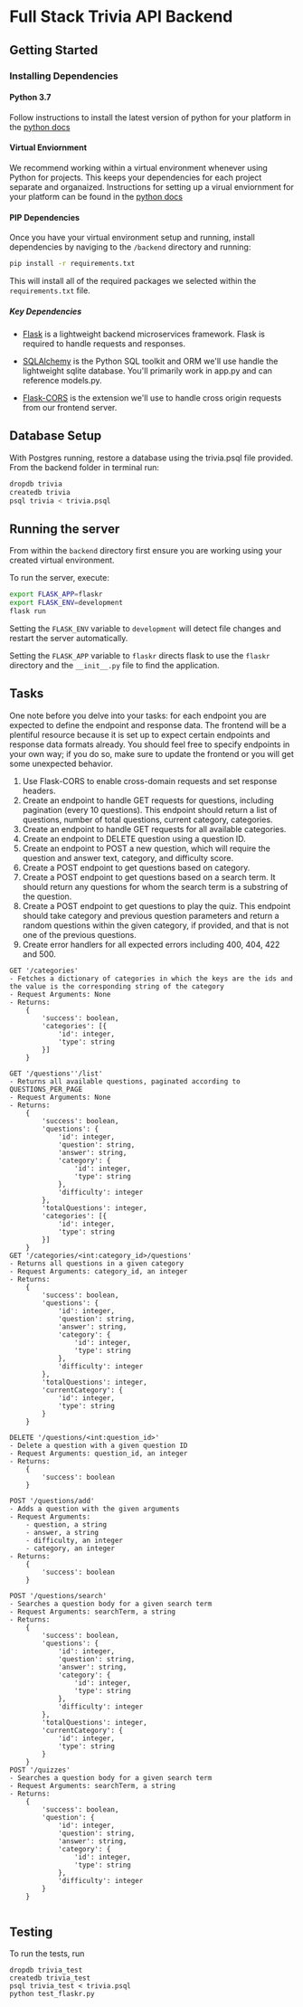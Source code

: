 # Full Stack Trivia API Backend

## Getting Started

### Installing Dependencies

#### Python 3.7

Follow instructions to install the latest version of python for your platform in the [python docs](https://docs.python.org/3/using/unix.html#getting-and-installing-the-latest-version-of-python)

#### Virtual Enviornment

We recommend working within a virtual environment whenever using Python for projects. This keeps your dependencies for each project separate and organaized. Instructions for setting up a virual enviornment for your platform can be found in the [python docs](https://packaging.python.org/guides/installing-using-pip-and-virtual-environments/)

#### PIP Dependencies

Once you have your virtual environment setup and running, install dependencies by naviging to the `/backend` directory and running:

```bash
pip install -r requirements.txt
```

This will install all of the required packages we selected within the `requirements.txt` file.

##### Key Dependencies

- [Flask](http://flask.pocoo.org/)  is a lightweight backend microservices framework. Flask is required to handle requests and responses.

- [SQLAlchemy](https://www.sqlalchemy.org/) is the Python SQL toolkit and ORM we'll use handle the lightweight sqlite database. You'll primarily work in app.py and can reference models.py. 

- [Flask-CORS](https://flask-cors.readthedocs.io/en/latest/#) is the extension we'll use to handle cross origin requests from our frontend server. 

## Database Setup
With Postgres running, restore a database using the trivia.psql file provided. From the backend folder in terminal run:
```bash
dropdb trivia
createdb trivia
psql trivia < trivia.psql
```

## Running the server

From within the `backend` directory first ensure you are working using your created virtual environment.

To run the server, execute:

```bash
export FLASK_APP=flaskr
export FLASK_ENV=development
flask run
```

Setting the `FLASK_ENV` variable to `development` will detect file changes and restart the server automatically.

Setting the `FLASK_APP` variable to `flaskr` directs flask to use the `flaskr` directory and the `__init__.py` file to find the application. 

## Tasks

One note before you delve into your tasks: for each endpoint you are expected to define the endpoint and response data. The frontend will be a plentiful resource because it is set up to expect certain endpoints and response data formats already. You should feel free to specify endpoints in your own way; if you do so, make sure to update the frontend or you will get some unexpected behavior. 

1. Use Flask-CORS to enable cross-domain requests and set response headers. 
2. Create an endpoint to handle GET requests for questions, including pagination (every 10 questions). This endpoint should return a list of questions, number of total questions, current category, categories. 
3. Create an endpoint to handle GET requests for all available categories. 
4. Create an endpoint to DELETE question using a question ID. 
5. Create an endpoint to POST a new question, which will require the question and answer text, category, and difficulty score. 
6. Create a POST endpoint to get questions based on category. 
7. Create a POST endpoint to get questions based on a search term. It should return any questions for whom the search term is a substring of the question. 
8. Create a POST endpoint to get questions to play the quiz. This endpoint should take category and previous question parameters and return a random questions within the given category, if provided, and that is not one of the previous questions. 
9. Create error handlers for all expected errors including 400, 404, 422 and 500. 

```
GET '/categories'
- Fetches a dictionary of categories in which the keys are the ids and the value is the corresponding string of the category
- Request Arguments: None
- Returns: 
    {
        'success': boolean,
        'categories': [{
            'id': integer,
            'type': string
        }]
    }

GET '/questions''/list'
- Returns all available questions, paginated according to QUESTIONS_PER_PAGE
- Request Arguments: None
- Returns: 
    {
        'success': boolean,
        'questions': {
            'id': integer,
            'question': string,
            'answer': string,
            'category': {
                'id': integer,
                'type': string
            },
            'difficulty': integer
        },
        'totalQuestions': integer,
        'categories': [{
            'id': integer,
            'type': string
        }]
    }
GET '/categories/<int:category_id>/questions'
- Returns all questions in a given category
- Request Arguments: category_id, an integer
- Returns:
    {
        'success': boolean,
        'questions': {
            'id': integer,
            'question': string,
            'answer': string,
            'category': {
                'id': integer,
                'type': string
            },
            'difficulty': integer
        },
        'totalQuestions': integer,
        'currentCategory': {
            'id': integer,
            'type': string
        }
    }

DELETE '/questions/<int:question_id>'
- Delete a question with a given question ID
- Request Arguments: question_id, an integer
- Returns:     
    {
        'success': boolean
    }

POST '/questions/add'
- Adds a question with the given arguments
- Request Arguments: 
    - question, a string
    - answer, a string
    - difficulty, an integer
    - category, an integer
- Returns:     
    {
        'success': boolean
    }

POST '/questions/search'
- Searches a question body for a given search term
- Request Arguments: searchTerm, a string
- Returns:
    {
        'success': boolean,
        'questions': {
            'id': integer,
            'question': string,
            'answer': string,
            'category': {
                'id': integer,
                'type': string
            },
            'difficulty': integer
        },
        'totalQuestions': integer,
        'currentCategory': {
            'id': integer,
            'type': string
        }
    }
POST '/quizzes'
- Searches a question body for a given search term
- Request Arguments: searchTerm, a string
- Returns:
    {
        'success': boolean,
        'question': {
            'id': integer,
            'question': string,
            'answer': string,
            'category': {
                'id': integer,
                'type': string
            },
            'difficulty': integer
        }
    }
   
```


## Testing
To run the tests, run
```
dropdb trivia_test
createdb trivia_test
psql trivia_test < trivia.psql
python test_flaskr.py
```